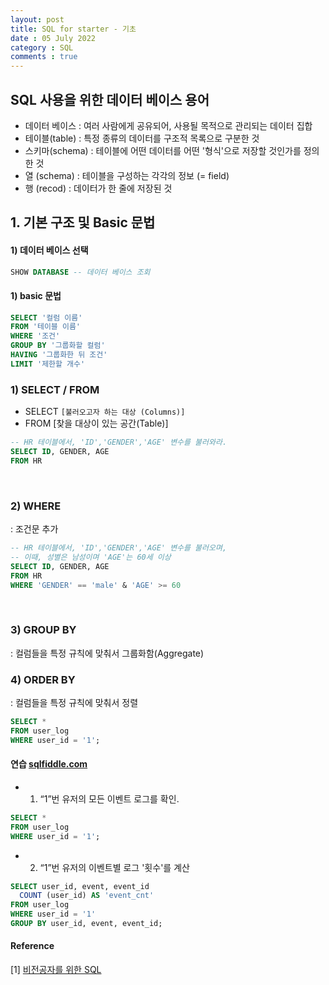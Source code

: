 ```yaml
---
layout: post
title: SQL for starter - 기초
date : 05 July 2022
category : SQL
comments : true
---
```



## SQL 사용을 위한 데이터 베이스 용어
   - 데이터 베이스  : 여러 사람에게 공유되어, 사용될 목적으로 관리되는 데이터 집합
   - 테이블(table) : 특정 종류의 데이터를 구조적 목록으로 구분한 것
   - 스키마(schema) : 테이블에 어떤 데이터를 어떤 '형식'으로 저장할 것인가를 정의한 것
   - 열 (schema) : 테이블을 구성하는 각각의 정보 (= field)
   - 행 (recod) : 데이터가 한 줄에 저장된 것


## 1. 기본 구조 및 Basic 문법
#### 1) 데이터 베이스 선택
```sql  
SHOW DATABASE -- 데이터 베이스 조회
```

#### 1) basic 문법
```sql  
SELECT '컬럼 이름'
FROM '테이블 이름'
WHERE '조건'
GROUP BY '그룹화할 컬럼'
HAVING '그룹화한 뒤 조건'
LIMIT '제한할 개수'
```


### 1) SELECT / FROM
 - SELECT `[불러오고자 하는 대상 (Columns)]`
 - FROM [찾을 대상이 있는 공간(Table)]
```sql
-- HR 테이블에서, 'ID','GENDER','AGE' 변수를 불러와라.
SELECT ID, GENDER, AGE
FROM HR
```

<br>

### 2) WHERE
 : 조건문 추가
```sql
-- HR 테이블에서, 'ID','GENDER','AGE' 변수를 불러오며,
-- 이때, 성별은 남성이며 'AGE'는 60세 이상
SELECT ID, GENDER, AGE
FROM HR
WHERE 'GENDER' == 'male' & 'AGE' >= 60
```

<br>

### 3) GROUP BY
 : 컬럼들을 특정 규칙에 맞춰서 그룹화함(Aggregate)


### 4) ORDER BY
 : 컬럼들을 특정 규칙에 맞춰서 정렬
```sql
SELECT *
FROM user_log
WHERE user_id = '1';
```



#### 연습 [sqlfiddle.com](http://sqlfiddle.com/)
 - 1) “1”번 유저의 모든 이벤트 로그를 확인.
```sql
SELECT *
FROM user_log
WHERE user_id = '1';
```

- 2) “1”번 유저의 이벤트별 로그 '횟수'를 계산
```sql
SELECT user_id, event, event_id
  COUNT (user_id) AS 'event_cnt'
FROM user_log
WHERE user_id = '1'
GROUP BY user_id, event, event_id;
```



#### Reference
[1] [비전공자를 위한 SQL](https://zzsza.github.io/development/2018/03/18/sql-for-everyone/)
